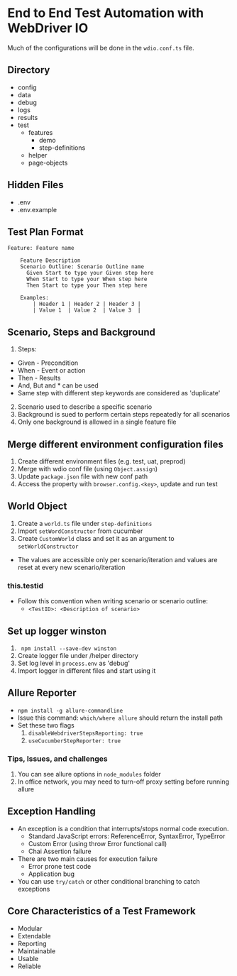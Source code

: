 # End to End Test Automation with WebDriver IO
Much of the configurations will be done in the ```wdio.conf.ts``` file.

## Directory
* config
* data
* debug
* logs
* results
* test
  * features
    * demo
    * step-definitions
  * helper
  * page-objects

## Hidden Files
* .env
* .env.example

## Test Plan Format

```
Feature: Feature name

    Feature Description
    Scenario Outline: Scenario Outline name
      Given Start to type your Given step here
      When Start to type your When step here
      Then Start to type your Then step here

    Examples:
        | Header 1 | Header 2 | Header 3 |
        | Value 1  | Value 2  | Value 3  |
```

## Scenario, Steps and Background
1. Steps:
  * Given - Precondition
  * When - Event or action
  * Then - Results
  * And, But and * can be used
  * Same step with different step keywords are considered as 'duplicate'
2. Scenario used to describe a specific scenario
3. Background is sued to perform certain steps repeatedly for all scenarios
4. Only one background is allowed in a single feature file

## Merge different environment configuration files
1. Create different environment files (e.g. test, uat, preprod)
2. Merge with wdio conf file (using ```Object.assign```)
3. Update ```package.json``` file with new conf path
4. Access the property with ```browser.config.<key>```, update and run test

## World Object
1. Create a ```world.ts``` file under ```step-definitions```
2. Import ```setWordConstructor``` from cucumber
3. Create ```CustomWorld``` class and set it as an argument to ```setWorldConstructor```

* The values are accessible only per scenario/iteration and values are reset at every new scenario/iteration

### this.testid
* Follow this convention when writing scenario or scenario outline:
  * ```<TestID>: <Description of scenario>```

## Set up logger winston
1. ``` npm install --save-dev winston```
2. Create logger file under /helper directory
3. Set log level in ```process.env``` as 'debug'
4. Import logger in different files and start using it

## Allure Reporter
* ```npm install -g allure-commandline```
* Issue this command: ```which/where allure``` should return the install path
* Set these two flags
  1. ```disableWebdriverStepsReporting: true```
  1. ```useCucumberStepReporter: true```

### Tips, Issues, and challenges
1. You can see allure options in ```node_modules``` folder
2. In office network, you may need to turn-off proxy setting before running allure

## Exception Handling
* An exception is a condition that interrupts/stops normal code execution.
  * Standard JavaScript errors: ReferenceError, SyntaxError, TypeError
  * Custom Error (using throw Error functional call)
  * Chai Assertion failure
* There are two main causes for execution failure
  * Error prone test code
  * Application bug
* You can use ```try/catch``` or other conditional branching to catch exceptions

## Core Characteristics of a Test Framework
* Modular
* Extendable
* Reporting
* Maintainable
* Usable
* Reliable